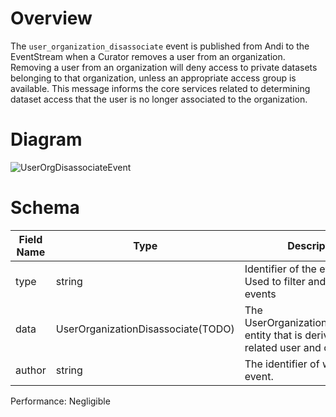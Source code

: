 # Overview

The `user_organization_disassociate` event is published from Andi to the EventStream when a Curator removes a user from an organization. Removing a user from an organization will deny access to private datasets belonging to that organization, unless an appropriate access group is available. This message informs the core services related to determining dataset access that the user is no longer associated to the organization.

# Diagram

![UserOrgDisassociateEvent](https://github.com/UrbanOS-Public/smartcitiesdata/assets/79863335/4678ca95-f331-402c-808a-7db64593235f)



# Schema

| Field Name | Type | Description | Enum Values |
| - | - | - | - |
| type | string | Identifier of the event type. Used to filter and receive events | user:organization:disassociate |
| data | UserOrganizationDisassociate(TODO) | The UserOrganizationDisassociate entity that is derived from the related user and org. | - |
| author | string | The identifier of who sent the event. | - |

Performance: Negligible